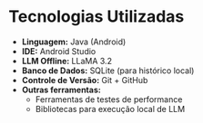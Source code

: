 # Tecnologias Utilizadas

- **Linguagem:** Java (Android)  
- **IDE:** Android Studio  
- **LLM Offline:** LLaMA 3.2  
- **Banco de Dados:** SQLite (para histórico local)  
- **Controle de Versão:** Git + GitHub  
- **Outras ferramentas:**  
  - Ferramentas de testes de performance  
  - Bibliotecas para execução local de LLM
